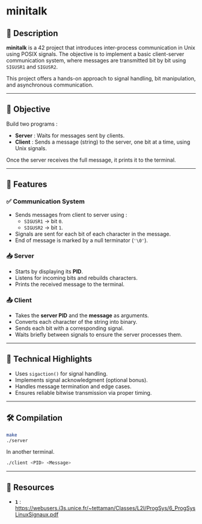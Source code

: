 # minitalk

## 📡 Description

**minitalk** is a 42 project that introduces inter-process communication in Unix using POSIX signals. The objective is to implement a basic client-server communication system, where messages are transmitted bit by bit using `SIGUSR1` and `SIGUSR2`.

This project offers a hands-on approach to signal handling, bit manipulation, and asynchronous communication.

---

## 🎯 Objective

Build two programs :

- **Server** : Waits for messages sent by clients.
- **Client** : Sends a message (string) to the server, one bit at a time, using Unix signals.

Once the server receives the full message, it prints it to the terminal.

---

## 🚀 Features

### ✅ Communication System

- Sends messages from client to server using :
  - `SIGUSR1` → bit `0`.
  - `SIGUSR2` → bit `1`.
- Signals are sent for each bit of each character in the message.
- End of message is marked by a null terminator (`'\0'`).

### 📥 Server

- Starts by displaying its **PID**.
- Listens for incoming bits and rebuilds characters.
- Prints the received message to the terminal.

### 📤 Client

- Takes the **server PID** and the **message** as arguments.
- Converts each character of the string into binary.
- Sends each bit with a corresponding signal.
- Waits briefly between signals to ensure the server processes them.

---

## 🧠 Technical Highlights

- Uses `sigaction()` for signal handling.
- Implements signal acknowledgment (optional bonus).
- Handles message termination and edge cases.
- Ensures reliable bitwise transmission via proper timing.

---

## 🛠️ Compilation

```bash
make
./server
```
In another terminal.
```bash
./client <PID> <Message>
```

---

## 📝 Resources
- **`1`** : https://webusers.i3s.unice.fr/~tettaman/Classes/L2I/ProgSys/6_ProgSysLinuxSignaux.pdf
